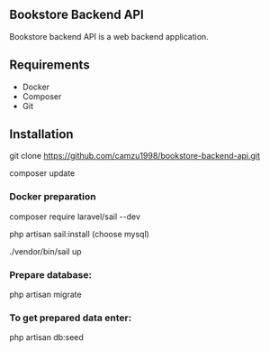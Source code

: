 ## Bookstore Backend API

Bookstore backend API is a web backend application.

## Requirements
- Docker
- Composer
- Git
## Installation

git clone https://github.com/camzu1998/bookstore-backend-api.git

composer update

### Docker preparation

composer require laravel/sail --dev

php artisan sail:install (choose mysql)

./vendor/bin/sail up

### Prepare database:

php artisan migrate

### To get prepared data enter:

php artisan db:seed
